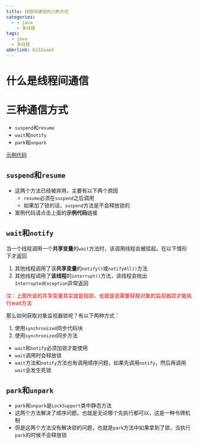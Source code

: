 ```yaml
---
title: 线程间通信的几种方式
categories:
  - - java
    - 多线程
tags:
  - java
  - 多线程
abbrlink: b232aaed
---
```


# 什么是线程间通信



<!--more-->

# 三种通信方式

* `suspend`和`resume`
* `wait`和`notify`
* `park`和`unpark`

[示例代码](https://gitee.com/Gwei11/code/tree/master/javabase/%E5%A4%9A%E7%BA%BF%E7%A8%8B)

## `suspend`和`resume`

* 这两个方法已经被弃用，主要有以下两个原因
	* `resume`必须在`suspend`之后调用
	* 如果加了锁的话，`suspend`方法是不会释放锁的
* 案例代码请点击上面的**示例代码**链接

## `wait`和`notify`

当一个线程调用一个**共享变量**的`wait`方法时，该调用线程会被挂起。在以下情形下才返回

1. 其他线程调用了该**共享变量**的`notify()`或`notifyAll()`方法
2. 其他线程调用了**该线程**的`interrupt()`方法，该线程会抛出`InterruptedException`异常返回

<font color="red">注：上面所说的共享变量其实就是指锁，也就是说需要获取对象的监视器锁才能执行wait方法</font>

那么如何获取对象监视器锁呢？有以下两种方式：

1. 使用`synchronized`同步代码块
2. 使用`synchronized`同步方法



* `wait`和`notify`必须加锁才能使用
* `wait`调用时会释放锁
* `wait`方法和`notify`方法也有调用顺序问题，如果先调用`notify`，然后再调用`wait`会发生死锁

## `park`和`unpark`

* `park`和`unpark`是`LockSupport`类中静态方法
* 这两个方法解决了顺序问题，也就是无论哪个先执行都可以，这是一种令牌机制
* 但是这两个方法没有解决锁的问题，也就是`park`方法中如果拿到了锁，当执行`park`的时候不会释放锁



